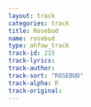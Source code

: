 ```yaml
---
layout: track
categories: track
title: Rosebud
name: rosebud
type: ahfow_track
track-id: 215
track-lyrics: 
track-author: 
track-sort: "ROSEBUD"
track-alpha: R
track-original: 
---
```

